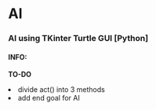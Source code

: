 # AI
<h3>AI using TKinter Turtle GUI [Python]</h3>

<h4>INFO:</h4>

<b>TO-DO</b>
<li>divide act() into 3 methods
<li>add end goal for AI

